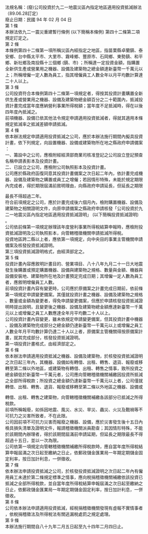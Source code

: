 法規名稱：(廢)公司投資於九二一地震災區內指定地區適用投資抵減辦法（89.06.28訂定）  
廢止日期：民國 94 年 02 月 04 日  
第 1 條  
本辦法依九二一震災重建暫行條例 (以下簡稱本條例) 第四十二條第二項  
規定訂定之。  
第 2 條  
本條例第四十二條第一項所稱災區內經指定之地區，指苗栗縣卓蘭鎮、泰  
安鄉、台中縣太平市、大里市、霧峰鄉、豐原市、石岡鄉、東勢鎮、和平  
鄉、新社鄉及南投縣十三個鄉 (鎮、市) ；所稱達一定投資金額，指購置  
全新供生產或營業用之機器、設備及建築物之總金額達新臺幣一千萬元以  
上；所稱增僱一定人數為員工，指其增僱員工人數全年以月平均數計算達  
二十人以上。  
第 3 條  
公司投資符合本條例第四十二條第一項規定者，得按其投資計畫購置全新  
供生產或營業用之機器、設備及建築物總金額百分之二十範圍內，抵減投  
資計畫完成當年度應納營利事業所得稅額；當年度不足抵減時，得在以後  
四年度內抵減之。  
前項機器、設備已依其他法令規定申請適用投資抵減者，得就其適用本條  
規定抵減率之抵減差額申請抵減。  
第 4 條  
依本辦法規定申請適用投資抵減之公司，應於本辦法施行期間內擬具投資  
計畫，依下列規定，向設置機器、設備或建築物所在地之縣政府申請備案  
：  
一、籌設中之公司，應檢附經經濟部商業司核准登記之公司設立登記預查  
名稱申請表影本及投資計畫。  
二、已設立之公司，應檢附公司執照影本及投資計畫。  
公司應於縣政府函復同意其投資計畫備案之次日起二年內，依計畫完成機  
器、設備及建築物之購置或員工之增僱；若因情形特殊，未能於規定期限  
內完成者，得於期限屆滿前敘明理由，向縣政府申請延長，但延長之期限  


最長不得超過二年。  
符合前項規定之公司，應於計畫完成後六個月內，檢附購置機器、設備及  
建築物之相關證明文件，向原申請備案之縣政府申請核發「公司投資於九  
二一地震災區內指定地區適用投資抵減證明」 (以下簡稱投資抵減證明)  
。  
公司依前條第一項規定辦理該年度營利事業所得稅結算申報時，應檢附投  
資抵減證明及公司執照影本，向管轄稽徵機關申請抵減所得稅。  
投資地區跨二縣以上者，應依第一項規定，向中央目的事業主管機關申請  
備案及核發投資抵減證明。  
第三項投資抵減證明格式，由經濟部定之。  
第 5 條  
投資計畫內容應敘明計畫目的、營業項目、八十八年九月二十一日大地震  
發生後購置或預定購置機器、設備與建築物之規格、數量與金額、機器與  
設備安裝地、建築物所在地及計畫預定完成日期；其增僱一定人數為員工  
者，應敘明增僱員工人數。  
前項投資計畫內容有變更時，公司應於原備案之計畫完成日期前，依前條  
第一項規定申請變更備案。其僅就投資計畫之機器、設備及建築物之規格  
、數量或金額為變更者，得免申請變更備案，但應於申請核發投資抵減證  
明時提出說明，且變更後之機器、設備及建築物總金額應達新臺幣一千萬  
元以上或增僱之員工人數應達全年月平均數二十人以上。  
公司投資計畫內容變更，雖未依規定申請變更備案，但其投資計畫中機器  
、設備及建築物完成部分之總金額仍達新臺幣一千萬元以上或增僱之員工  
人數全年月平均數計算仍達二十人以上者，原備案主管機關得按原備案計  
畫，就其完成部分，核發投資抵減證明。  
第一項投資計畫格式，由經濟部定之。  
第 6 條  
依本辦法申請適用投資抵減之機器、設備及建築物，於核發投資抵減證明  
之次日起三年內，其機器、設備如有轉借、出租、轉售、退貨、報廢或移  
轉至第二條以外地區，或建築物有轉借、出租、轉售之情事，致所投資之  
總金額低於新臺幣一千萬元者，公司應向管轄稽徵機關補繳因投資所抵減  
之全部所得稅款；所投資之總金額仍達新臺幣一千萬元以上者，公司僅就  
轉借、出租、轉售、退貨、報廢或移轉至第二條以外地區之機器、設備或  


轉借、出租、轉售之建築物，向管轄稽徵機關補繳各該部分已抵減之所得  
稅款。  
前項所稱報廢，如係因地震、風災、水災、旱災、蟲災、火災及戰禍等不  
可抗力之災害所致者，不在此限。  
公司因前項不可抗力災害而報廢之機器、設備，應於災害發生後十五日內  
檢具損失清單及證明文件，報請稽徵機關派員勘查；其因情形特殊，不能  
於該期間內辦理者，得於該期間屆滿前申請延期，但延長之期限最長不得  
超過十五日，並以一次為限。  
公司依第一項規定向管轄稽徵機關補繳所得稅款時，應自當年度所得稅結  
算申報屆滿之次日起至繳納之日止，依郵政儲金匯業局一年期定期儲金固  
定利率，按日加計利息，一併徵收。  
第 7 條  
依本辦法申請投資抵減之公司，於核發投資抵減證明之次日起二年內有僱  
用員工未達於第二條規定標準之情事，應向稅捐稽徵機關補繳依該投資已  
抵減之全部所得稅款，並自當年度所得稅結算申報屆滿之次日起至繳納之  
日止，依郵政儲金匯業局一年期定期儲金固定利率，按日加計利息，一併  
徵收。  
第 8 條  
公司依本辦法申請適用投資抵減，經稅捐稽徵機關發現有虛報不實情事者  
，依稅捐稽徵法及所得稅法有關逃漏稅處罰之規定處理。  
第 9 條  
本辦法施行期間自八十九年二月五日起至九十四年二月四日止。  


